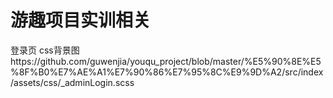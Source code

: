 # 游趣项目实训相关
登录页 css背景图https://github.com/guwenjia/youqu_project/blob/master/%E5%90%8E%E5%8F%B0%E7%AE%A1%E7%90%86%E7%95%8C%E9%9D%A2/src/index/assets/css/_adminLogin.scss
